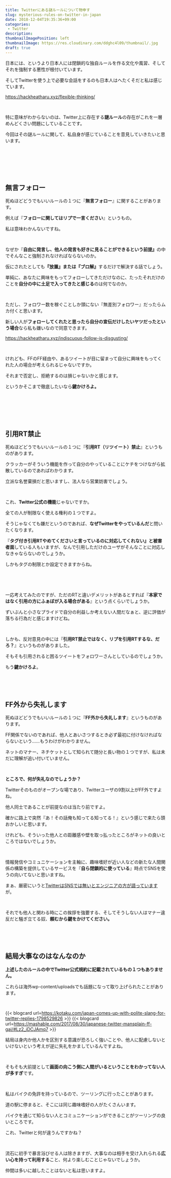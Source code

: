 ```yaml
---
title: Twitterにある謎ルールについて物申す
slug: mysterious-rules-on-twitter-in-japan
date: 2018-12-04T19:35:36+09:00
categories: 
 - Twitter
description: 
thumbnailImagePosition: left
thumbnailImage: https://res.cloudinary.com/ddghc4l09/thumbnail/.jpg
draft: true
---
```


<!--more-->

日本には、というより日本人には閉鎖的な独自ルールを作る文化や風習、そしてそれを強制する悪性が根付いています。

そしてTwitterを使う上で必要な会話をするのも日本人はへたくそだと私は感じています。

https://hackheatharu.xyz/flexible-thinking/

&nbsp;

特に意味がわからないのは、Twitter上に存在する<strong>謎ルール</strong>の存在がこれを一層めんどくさい問題にしていることです。

今回はその謎ルールに関して、私自身が感じていることを意見していきたいと思います。

&nbsp;

&nbsp;

&nbsp;
<h2>無言フォロー</h2>
死ぬほどどうでもいいルールの１つに『<strong>無言フォロー</strong>』に関することがあります。

例えば『<strong>フォローに関してはリプで一言ください</strong>』というもの。

私は意味わかんないですね。

&nbsp;

なぜか『<strong>自由に発言し、他人の発言も好きに見ることができるという前提』</strong>の中でそんなこと強制されなければならないのか。

仮にされたとしても<strong>『</strong><strong>放置』また</strong><strong>は『ブロ解』</strong>するだけで解決する話でしょう。

単純に、あなたに興味をもってフォローしてきただけなのに、たったそれだけのことを<strong>自分の中に土足で入ってきたと感じる</strong>のは何でなのか。

&nbsp;

ただし、フォロワー数を稼ぐことしか頭にない『無差別フォロワー』だったらムカ付くと思います。

新しい人が<strong>フォローしてくれたと思ったら自分の宣伝だけしたいヤツだったという場合</strong>なら私も嫌いなので同意できます。

https://hackheatharu.xyz/indiscuous-follow-is-disgusting/

&nbsp;

けれども、FFのFF経由や、あるツイートが目に留まって自分に興味をもってくれた人の場合が考えられるじゃないですか。

それまで否定し、拒絶するのは損じゃないかと感じます。

というかそこまで徹底したいなら<strong>鍵かけろよ。</strong>

&nbsp;

&nbsp;

&nbsp;
<h2>引用RT禁止</h2>
死ぬほどどうでもいいルールの１つに『<strong>引用RT（リツイート）禁止</strong>』というものがあります。

クラッカーがそういう機能を作って自分のやっていることにケチをつけながら拡散しているのであればわかります。

立派な名誉棄損だと思いますし、法人なら営業妨害でしょう。

&nbsp;

これ、<strong>Twitter公式の機能</strong>じゃないですか。

全ての人が制限なく使える権利の１つですよ。

そうじゃなくても嫌だというのであれば、<strong>なぜTwitterをやっているんだ</strong>と問いたくなります。

『<strong>タグ付き引用RTやめてくださいと言っているのに対応してくれない』と被害者面</strong>している人もいますが、なんで引用しただけのユーザがそんなことに対応しなきゃならないのでしょうか。

しかもタグの制限とか設定できますからね。

&nbsp;

&nbsp;

一応考えてみたのですが、ただのRTと違いデメリットがあるとすれば『<strong>本家ではなく引用の方にふぁぼが入る場合がある</strong>』という点くらいでしょうか。

ずいぶんと小さなプライドで自分の利益しか考えない人間だなぁと、逆に評価が落ちる行為だと感じますけどね。

&nbsp;

しかも、反対意見の中には『<strong>引用RT禁止ではなく、リプを引用RTするな、だろ？</strong>』というものがありました。

そもそも引用されると困るツイートをフォロワーさんとしているのでしょうか。

もう<strong>鍵かけろよ</strong>。

&nbsp;

&nbsp;
<h2>FF外から失礼します</h2>
死ぬほどどうでもいいルールの１つに『<strong>FF外から失礼します</strong>』というものがあります。

FF関係でないのであれば、他人とあいさつするとき必ず最初に付けなければならないという……もうわけがわかりません。

ネットのマナー、ネチケットとして知られて随分と長い物の１つですが、私は未だに理解が追い付いていません。

&nbsp;

<strong>ところで、何が失礼なのでしょうか？</strong>

Twitterそのものがオープンな場であり、Twitterユーザの9割以上がFF外ですよね。

他人同士であることが前提なのは当たり前ですよ。

確かに路上で突然『あ！その話俺も知ってる知ってる！』という感じで来たら頭おかしいと思います。

けれども、そういった他人との距離感や壁を取っ払ったところがネットの良いところではないでしょうか。

&nbsp;

情報発信やコミュニケーションを主軸に、趣味嗜好が近い人などの新たな人間関係の構築を提供しているサービスを『<strong>自ら閉鎖的に使っている</strong>』時点でSNSを使うの向いてないと思いますね。

まぁ、厳密にいうと<a href="https://www.cnet.com/news/twitters-not-a-social-network/">TwitterはSNSでは無いとエンジニアの方が語っています</a>が。

&nbsp;

それでも他人と関わる時にこの挨拶を強要する、そしてそうしない人はマナー違反だと騒ぎ立てる奴、<strong>頼むから鍵をかけてください。</strong>

&nbsp;

&nbsp;
<h2>結局大事なのはなんなのか</h2>
<strong>上述したのルールの中でTwitter公式規約に記載されているもの１つもありません。</strong>

これらは海外wp-content/uploadsでも話題になって取り上げられたことがあります。

&nbsp;

{{< blogcard url=https://kotaku.com/japan-comes-up-with-polite-slang-for-twitter-replies-1798529826 >}}
{{< blogcard url=https://mashable.com/2017/08/30/japanese-twitter-mansplain-ff-gai/#Lz2_iDCJAmq7 >}}
&nbsp;

結局は身内か他人かを区別する意識が恐ろしく強いことや、他人に配慮しないといけないという考えが逆に失礼をかましているんですよね。

&nbsp;

そもそも大前提として<strong>画面の向こう側に人間がいるということをわかってない人が多すぎ</strong>です。

&nbsp;

私はバイクの免許を持っているので、ツーリングに行ったことがあります。

道の駅に停まると、そこには同じ趣味嗜好の人がたくさんいます。

バイクを通じて知らない人とコミュニケーションができることがツーリングの良いところです。

これ、Twitterと何が違うんですかね？

&nbsp;

流石に初手で暴言浴びせる人は除きますが、大事なのは相手を受け入れられる<strong>広い心を持って利用する</strong>こと、何より楽しむことじゃないでしょうか。

仲間は多いに越したことはないと私は思いますよ。
